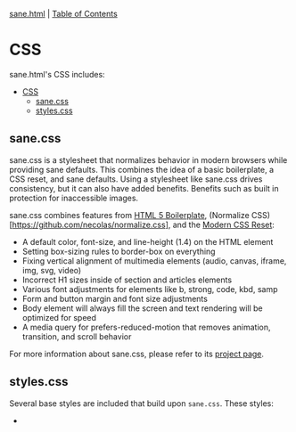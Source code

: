 [sane.html](https://github.com/rchillard/sane.html) | [Table of Contents](README.md)

# CSS

sane.html's CSS includes:

- [CSS](#css)
  - [sane.css](#sanecss)
  - [styles.css](#stylescss)

## sane.css

sane.css is a stylesheet that normalizes behavior in modern browsers while providing sane defaults. This combines the idea of a basic boilerplate, a CSS reset, and sane defaults. Using a stylesheet like sane.css drives consistency, but it can also have added benefits. Benefits such as built in protection for inaccessible images.

sane.css combines features from [HTML 5 Boilerplate](https://github.com/h5bp/main.css), (Normalize CSS)[https://github.com/necolas/normalize.css], and the [Modern CSS Reset](https://github.com/hankchizljaw/modern-css-reset):

* A default color, font-size, and line-height (1.4) on the HTML element
* Setting box-sizing rules to border-box on everything
* Fixing vertical alignment of multimedia elements (audio, canvas, iframe, img, svg, video)
* Incorrect H1 sizes inside of section and articles elements
* Various font adjustments for elements like b, strong, code, kbd, samp
* Form and button margin and font size adjustments
* Body element will always fill the screen and text rendering will be optimized for speed
* A media query for prefers-reduced-motion that removes animation, transition, and scroll behavior

For more information about sane.css, please refer to its [project
page](https://github.com/rchillard/sane.css).

## styles.css

Several base styles are included that build upon `sane.css`. These styles:

* 
